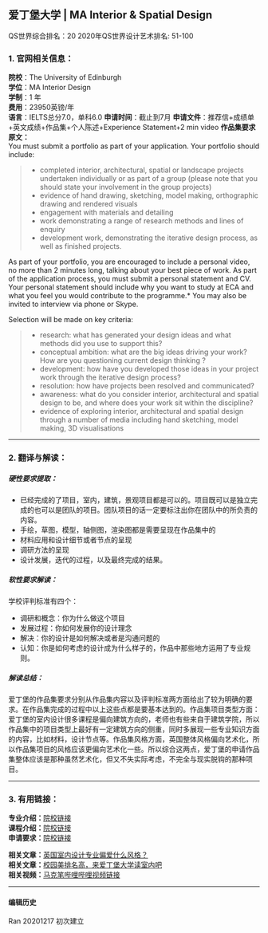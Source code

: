 ## 爱丁堡大学 | MA Interior & Spatial Design

QS世界综合排名：20
2020年QS世界设计艺术排名: 51-100  

### 1. 官网相关信息：

**院校**：The University of Edinburgh  
**学位**：MA Interior Design  
**学制**：1 年  
**费用**：23950英镑/年  
**语言**：IELTS总分7.0，单科6.0
**申请时间**：截止到7月
**申请文件**：推荐信+成绩单+英文成绩+作品集+个人陈述+Experience Statement+2 min video
**作品集要求原文：**  
You must submit a portfolio as part of your application. Your portfolio should include:
> - completed interior, architectural, spatial or landscape projects undertaken individually or as part of a group (please note that you should state your involvement in the group projects)
> - evidence of hand drawing, sketching, model making, orthographic drawing and rendered visuals
> - engagement with materials and detailing
> - work demonstrating a range of research methods and lines of enquiry
> - development work, demonstrating the iterative design process, as well as finished projects.

As part of your portfolio, you are encouraged to include a personal video, no more than 2 minutes long, talking about your best piece of work.
As part of the application process, you must submit a personal statement and CV. Your personal statement should include why you want to study at ECA and what you feel you would contribute to the programme.* You may also be invited to interview via phone or Skype.

Selection will be made on key criteria:
> - research: what has generated your design ideas and what methods did you use to support this?
> - conceptual ambition: what are the big ideas driving your work? How are you questioning current design thinking ?
> - development: how have you developed those ideas in your project work through the iterative design process?
> - resolution: how have projects been resolved and communicated?
> - awareness: what do you consider interior, architectural and spatial design to be, and where does your work sit within the discipline?
> - evidence of exploring interior, architectural and spatial design through a number of media including hand sketching, model making, 3D visualisations


---


### 2. 翻译与解读：

##### 硬性要求提取：
- 已经完成的了项目，室内，建筑，景观项目都是可以的。项目既可以是独立完成的也可以是团队的项目。团队项目的话一定要标注出你在团队中的所负责的内容。
- 手绘，草图，模型，轴侧图，渲染图都是需要呈现在作品集中的
- 材料应用和设计细节或者节点的呈现
- 调研方法的呈现
- 设计发展，迭代的过程，以及最终完成的结果。


##### 软性要求解读：
学校评判标准有四个：

- 调研和概念：你为什么做这个项目
- 发展过程：你如何发展你的设计理念  
- 解决：你的设计是如何解决或者是沟通问题的  
- 认知：你是如何考虑的设计成为什么样子的，作品中那些地方运用了专业规则。

##### 解读总结：
爱丁堡的作品集要求分别从作品集内容以及评判标准两方面给出了较为明确的要求。在作品集完成的过程中以上这些点都是要基本达到的。作品集项目类型方面：爱丁堡的室内设计很多课程是偏向建筑方向的，老师也有些来自于建筑学院，所以作品集中的项目类型上最好有一定建筑方向的侧重，同时多展现一些专业知识方面的内容，比如材料，设计节点等。作品集风格方面，英国整体风格偏向艺术化，所以作品集项目的风格应该更偏向艺术化一些。所以综合这两点，爱丁堡的申请作品集整体应该是那种虽然艺术化，但又不失实际考虑，不完全与现实脱钩的那种项目。

---


### 3. 有用链接：

**专业介绍：**[院校链接](https://www.ed.ac.uk/studying/postgraduate/degrees/index.php?r=site/view&id=737/)  
**课程介绍：**[院校链接](http://www.drps.ed.ac.uk/17-18/dpt/ptmartinde1f.htm)  
**申请要求：**[院校链接](https://www.ed.ac.uk/studying/postgraduate/degrees/index.php?r=site/view&id=737)

**相关文章：**[英国室内设计专业偏爱什么风格？](http://www.makebi.net/32984.html)  
**相关文章：**[校园美排名高，来爱丁堡大学读室内吧](http://www.makebi.net/26708.html)      
**相关视频：**[马克笔哔哩哔哩视频链接](https://www.bilibili.com/video/av22923284)  



---


#### 编辑历史

Ran 20201217 初次建立
